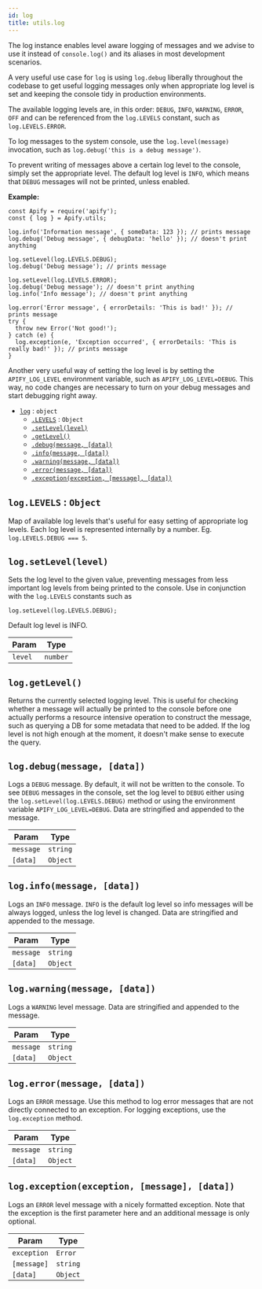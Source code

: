 ```yaml
---
id: log
title: utils.log
---
```

<a name="log"></a>

The log instance enables level aware logging of messages and we advise
to use it instead of `console.log()` and its aliases in most development
scenarios.

A very useful use case for `log` is using `log.debug` liberally throughout
the codebase to get useful logging messages only when appropriate log level is set
and keeping the console tidy in production environments.

The available logging levels are, in this order: `DEBUG`, `INFO`, `WARNING`, `ERROR`, `OFF`
and can be referenced from the `log.LEVELS` constant, such as `log.LEVELS.ERROR`.

To log messages to the system console, use the `log.level(message)` invocation,
such as `log.debug('this is a debug message')`.

To prevent writing of messages above a certain log level to the console, simply
set the appropriate level. The default log level is `INFO`, which means that
`DEBUG` messages will not be printed, unless enabled.

**Example:**
```
const Apify = require('apify');
const { log } = Apify.utils;

log.info('Information message', { someData: 123 }); // prints message
log.debug('Debug message', { debugData: 'hello' }); // doesn't print anything

log.setLevel(log.LEVELS.DEBUG);
log.debug('Debug message'); // prints message

log.setLevel(log.LEVELS.ERROR);
log.debug('Debug message'); // doesn't print anything
log.info('Info message'); // doesn't print anything

log.error('Error message', { errorDetails: 'This is bad!' }); // prints message
try {
  throw new Error('Not good!');
} catch (e) {
  log.exception(e, 'Exception occurred', { errorDetails: 'This is really bad!' }); // prints message
}
```

Another very useful way of setting the log level is by setting the `APIFY_LOG_LEVEL`
environment variable, such as `APIFY_LOG_LEVEL=DEBUG`. This way, no code changes
are necessary to turn on your debug messages and start debugging right away.


* [`log`](#log) : `object`
    * [`.LEVELS`](#log.LEVELS) : `Object`
    * [`.setLevel(level)`](#log.setLevel)
    * [`.getLevel()`](#log.getLevel)
    * [`.debug(message, [data])`](#log.debug)
    * [`.info(message, [data])`](#log.info)
    * [`.warning(message, [data])`](#log.warning)
    * [`.error(message, [data])`](#log.error)
    * [`.exception(exception, [message], [data])`](#log.exception)

<a name="log.LEVELS"></a>

## `log.LEVELS` : `Object`
Map of available log levels that's useful for easy setting of appropriate log levels.
Each log level is represented internally by a number. Eg. `log.LEVELS.DEBUG === 5`.

<a name="log.setLevel"></a>

## `log.setLevel(level)`
Sets the log level to the given value, preventing messages from less important log levels
from being printed to the console. Use in conjunction with the `log.LEVELS` constants such as

```
log.setLevel(log.LEVELS.DEBUG);
```

Default log level is INFO.

<table>
<thead>
<tr>
<th>Param</th><th>Type</th>
</tr>
</thead>
<tbody>
<tr>
<td><code>level</code></td><td><code>number</code></td>
</tr>
<tr>
</tr></tbody>
</table>
<a name="log.getLevel"></a>

## `log.getLevel()`
Returns the currently selected logging level. This is useful for checking whether a message
will actually be printed to the console before one actually performs a resource intensive operation
to construct the message, such as querying a DB for some metadata that need to be added. If the log
level is not high enough at the moment, it doesn't make sense to execute the query.

<a name="log.debug"></a>

## `log.debug(message, [data])`
Logs a `DEBUG` message. By default, it will not be written to the console. To see `DEBUG`
messages in the console, set the log level to `DEBUG` either using the `log.setLevel(log.LEVELS.DEBUG)`
method or using the environment variable `APIFY_LOG_LEVEL=DEBUG`. Data are stringified and appended
to the message.

<table>
<thead>
<tr>
<th>Param</th><th>Type</th>
</tr>
</thead>
<tbody>
<tr>
<td><code>message</code></td><td><code>string</code></td>
</tr>
<tr>
</tr><tr>
<td><code>[data]</code></td><td><code>Object</code></td>
</tr>
<tr>
</tr></tbody>
</table>
<a name="log.info"></a>

## `log.info(message, [data])`
Logs an `INFO` message. `INFO` is the default log level so info messages will be always logged,
unless the log level is changed. Data are stringified and appended to the message.

<table>
<thead>
<tr>
<th>Param</th><th>Type</th>
</tr>
</thead>
<tbody>
<tr>
<td><code>message</code></td><td><code>string</code></td>
</tr>
<tr>
</tr><tr>
<td><code>[data]</code></td><td><code>Object</code></td>
</tr>
<tr>
</tr></tbody>
</table>
<a name="log.warning"></a>

## `log.warning(message, [data])`
Logs a `WARNING` level message. Data are stringified and appended to the message.

<table>
<thead>
<tr>
<th>Param</th><th>Type</th>
</tr>
</thead>
<tbody>
<tr>
<td><code>message</code></td><td><code>string</code></td>
</tr>
<tr>
</tr><tr>
<td><code>[data]</code></td><td><code>Object</code></td>
</tr>
<tr>
</tr></tbody>
</table>
<a name="log.error"></a>

## `log.error(message, [data])`
Logs an `ERROR` message. Use this method to log error messages that are not directly connected
to an exception. For logging exceptions, use the `log.exception` method.

<table>
<thead>
<tr>
<th>Param</th><th>Type</th>
</tr>
</thead>
<tbody>
<tr>
<td><code>message</code></td><td><code>string</code></td>
</tr>
<tr>
</tr><tr>
<td><code>[data]</code></td><td><code>Object</code></td>
</tr>
<tr>
</tr></tbody>
</table>
<a name="log.exception"></a>

## `log.exception(exception, [message], [data])`
Logs an `ERROR` level message with a nicely formatted exception. Note that the exception is the first parameter
here and an additional message is only optional.

<table>
<thead>
<tr>
<th>Param</th><th>Type</th>
</tr>
</thead>
<tbody>
<tr>
<td><code>exception</code></td><td><code>Error</code></td>
</tr>
<tr>
</tr><tr>
<td><code>[message]</code></td><td><code>string</code></td>
</tr>
<tr>
</tr><tr>
<td><code>[data]</code></td><td><code>Object</code></td>
</tr>
<tr>
</tr></tbody>
</table>
